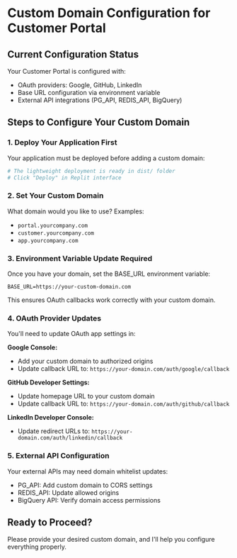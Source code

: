 # Custom Domain Configuration for Customer Portal

## Current Configuration Status
Your Customer Portal is configured with:
- OAuth providers: Google, GitHub, LinkedIn
- Base URL configuration via environment variable
- External API integrations (PG_API, REDIS_API, BigQuery)

## Steps to Configure Your Custom Domain

### 1. Deploy Your Application First
Your application must be deployed before adding a custom domain:
```bash
# The lightweight deployment is ready in dist/ folder
# Click "Deploy" in Replit interface
```

### 2. Set Your Custom Domain
What domain would you like to use? Examples:
- `portal.yourcompany.com`
- `customer.yourcompany.com` 
- `app.yourcompany.com`

### 3. Environment Variable Update Required
Once you have your domain, set the BASE_URL environment variable:
```
BASE_URL=https://your-custom-domain.com
```

This ensures OAuth callbacks work correctly with your custom domain.

### 4. OAuth Provider Updates
You'll need to update OAuth app settings in:

**Google Console:**
- Add your custom domain to authorized origins
- Update callback URL to: `https://your-domain.com/auth/google/callback`

**GitHub Developer Settings:**
- Update homepage URL to your custom domain
- Update callback URL to: `https://your-domain.com/auth/github/callback`

**LinkedIn Developer Console:**
- Update redirect URLs to: `https://your-domain.com/auth/linkedin/callback`

### 5. External API Configuration
Your external APIs may need domain whitelist updates:
- PG_API: Add custom domain to CORS settings
- REDIS_API: Update allowed origins
- BigQuery API: Verify domain access permissions

## Ready to Proceed?
Please provide your desired custom domain, and I'll help you configure everything properly.
